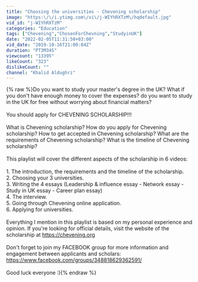 ```yaml
---
title: "Choosing the universities - Chevening scholarship"
image: "https:\/\/i.ytimg.com\/vi\/j-WIYhRXTzM\/hqdefault.jpg"
vid_id: "j-WIYhRXTzM"
categories: "Education"
tags: ["Chevening","ChosenForChevning","StudyinUK"]
date: "2022-02-05T11:31:50+03:00"
vid_date: "2019-10-16T21:00:04Z"
duration: "PT3M34S"
viewcount: "13395"
likeCount: "323"
dislikeCount: ""
channel: "Khalid Aldughri"
---
```

{% raw %}Do you want to study your master's degree in the UK? What if you don't have enough money to cover the expenses? do you want to study in the UK for free without worrying about financial matters?<br /><br />You should apply for CHEVENING SCHOLARSHIP!!!<br /><br />What is Chevening scholarship? How do you apply for Chevening scholarship? How to get accepted in Chevening scholarship? What are the requirements of Chevening scholarship? What is the timeline of Chevening scholarship?<br /><br />This playlist will cover the different aspects of the scholarship in 6 videos:<br /><br />1. The introduction, the requirements and the timeline of the scholarship.<br />2. Choosing your 3 universities.<br />3. Writing the 4 essays (Leadership &amp; influence essay - Network essay - Study in UK essay - Career plan essay)<br />4. The interview.<br />5. Going through Chevening online application.<br />6. Applying for universities.<br /><br />Everything I mention in this playlist is based on my personal experience and opinion. If you're looking for official details, visit the website of the scholarship at <a rel="nofollow" target="blank" href="https://chevening.org">https://chevening.org</a><br /><br />Don't forget to join my FACEBOOK group for more information and engagement between applicants and scholars: <a rel="nofollow" target="blank" href="https://www.facebook.com/groups/348818629362591/">https://www.facebook.com/groups/348818629362591/</a><br /><br />Good luck everyone :){% endraw %}
